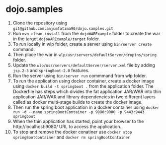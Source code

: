 # dojo.samples

1. Clone the repository using `git@github.com:anjumfatima90/dojo.samples.git`
2. Run `mvn clean install` from the `dojoWARExample` folder to create the war in the target `dojoWARExample/target` folder.
3. To run locally in wlp folder, create a server using `bin/server create` command.
4. Then place the war in `wlp/usr/servers/defaultServer/dropins/spring` folder.
5. Update the `wlp/usr/servers/defaultServer/server.xml` file by adding `jsp.2-3` and `springBoot-2.0` features.
6. Run the server using `bin/server run` commmand from wlp folder.
7. To run the application using docker container, create a docker image using `docker build -t springboot .` from the application folder. The Dockerfile has steps which divides the fat application JAR/WAR into thin application JAR/WAR and library dependencies in two different layers called as docker multi-stage builds to create the docker image.
8. Then run the spring boot application in a docker container using `docker run -d --name springBootContainer -p 9080:9080 -p 9443:9443 springboot`
9. When the thin application has started, point your browser to the http://localhost:9080/ URL to access the application.
10. To stop and remove the docker conatiner use `docker stop springBootContainer` and `docker rm springBootContainer`
